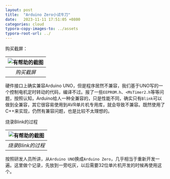 ```yaml
---
layout: post
title:  "Arduino Zero小试牛刀"
date:   2023-11-11 17:51:05 +0800
categories: cloud
typora-copy-images-to: ../assets
typora-root-url: ../
---
```


购买截屏： 

| ![有帮助的截图](/assets/WX20231111-170522.png) |
| :----------------------------------------: |
|          *购买截屏*          |

硬件接口上确实兼容Arduino UNO，但是程序居然不兼容，我们基于UNO写的一个控制电机定时转动的代码，编译不过。报了一些`EEPROM.h`、`<MsTimer2.h`等等问题，按照认知，Arduino给人一种全兼容的，只是性能不同，确实只有`Blink`可以做到全兼容，其它很容易使用到AVR单片机专用库，就会导致不兼容。既然使用了C++来实现，仍然有兼容问题，也是比较不太理想的。

烧录Blink的过程

| ![有帮助的截图](/assets/WX20231111-165908.png) |
| :----------------------------------------: |
|          *烧录Blink的过程*          |

按照研发人员所讲，从`Arduino UNO`换成`Arduino Zero`，几乎相当于重新开发一遍。这里做个记录，先放到一旁吃灰，以后需要32位单片机开发的时候再使用这个。